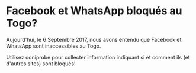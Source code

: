 # Facebook et WhatsApp bloqués au Togo?

Aujourd'hui, le 6 Septembre 2017, nous avons entendu que Facebook et WhatsApp sont inaccessibles au Togo.

Utilisez ooniprobe pour collecter information indiquant si et comment ils (et d'autres sites) sont bloqués!
